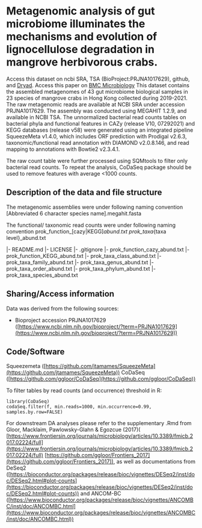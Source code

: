 # Metagenomic analysis of gut microbiome illuminates the mechanisms and evolution of lignocellulose degradation in mangrove herbivorous crabs.

Access this dataset on ncbi SRA, TSA (BioProject:PRJNA1017629), github, and [Dryad](https://doi.org/10.5061/dryad.s7h44j1d4).
Access this paper on [BMC Microbiology](https://bmcmicrobiol.biomedcentral.com/articles/10.1186/s12866-024-03209-4)
This dataset contains the assembled metagenomes of 43 gut microbiome biological samples in 23 species of mangrove crabs in Hong Kong collected during 2019-2021. The raw metagenomic reads are available at NCBI SRA under accession PRJNA1017629. The assembly was conducted using MEGAHIT 1.2.9, and available in NCBI TSA. The unnormalized bacterial read counts tables on bacterial phyla and functional features in CAZy (release V10, 07292021) and KEGG databases (release v58) were generated using an integrated pipeline SqueezeMeta v1.4.0, which includes ORF prediction with Prodigal v2.6.3, taxonomic/functional read annotation with DIAMOND v2.0.8.146, and read mapping to annotations with Bowtie2 v2.3.4.1.

The raw count table were further processed using SQMtools to filter only bacterial read counts. To repeat the analysis, CoDaSeq package should be used to remove features with average <1000 counts.

## Description of the data and file structure

The metagenomic assemblies were under following naming convention
\[Abbreviated 6 character species name].megahit.fasta

The functional/ taxonomic read counts were under following naming convention
prok_function_[cazy|KEGG]*abund.txt
prok_taxa*{taxa level}_abund.txt

\|- README.md
\|- LICENSE
\|- .gitignore
\|- prok_function_cazy_abund.txt
\|- prok_function_KEGG_abund.txt
\|- prok_taxa_class_abund.txt
\|- prok_taxa_family_abund.txt
\|- prok_taxa_genus_abund.txt
\|- prok_taxa_order_abund.txt
\|- prok_taxa_phylum_abund.txt
\|- prok_taxa_species_abund.txt

## Sharing/Access information

Data was derived from the following sources:

*   Bioproject accession PRJNA1017629 ([https://www.ncbi.nlm.nih.gov/bioproject/?term=PRJNA1017629](https://www.ncbi.nlm.nih.gov/bioproject/?term=PRJNA1017629))

## Code/Software

Squeezemeta ([https://github.com/jtamames/SqueezeMeta](https://github.com/jtamames/SqueezeMeta))
CoDaSeq ([https://github.com/ggloor/CoDaSeq](https://github.com/ggloor/CoDaSeq))

To filter tables by read counts (and occurrence) threshold in R:

```
library(CoDaSeq)
codaSeq.filter(f, min.reads=1000, min.occurrence=0.99, samples.by.row=FALSE)
```

For downstream DA analyses please refer to the supplementary .Rmd from Gloor, Macklaim, Pawlowsky-Glahn & Egozcue (2017)(
[https://www.frontiersin.org/journals/microbiology/articles/10.3389/fmicb.2017.02224/full](https://www.frontiersin.org/journals/microbiology/articles/10.3389/fmicb.2017.02224/full)
[https://github.com/ggloor/Frontiers_2017](https://github.com/ggloor/Frontiers_2017)), as well as documentations from DeSeq2 ([https://bioconductor.org/packages/release/bioc/vignettes/DESeq2/inst/doc/DESeq2.html#plot-counts](https://bioconductor.org/packages/release/bioc/vignettes/DESeq2/inst/doc/DESeq2.html#plot-counts)) and ANCOM-BC ([https://www.bioconductor.org/packages/release/bioc/vignettes/ANCOMBC/inst/doc/ANCOMBC.html](https://www.bioconductor.org/packages/release/bioc/vignettes/ANCOMBC/inst/doc/ANCOMBC.html))
